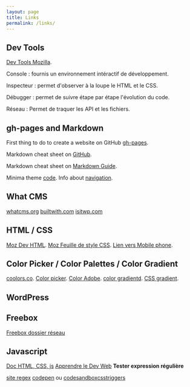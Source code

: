 ```yaml
---
layout: page
title: Links
permalink: /links/
---
```


## Dev Tools

[Dev Tools Mozilla](https://developer.mozilla.org/fr/docs/Learn/Common_questions/Tools_and_setup/What_are_browser_developer_tools). 

Console : fournis un environnement intéractif de développement.

Inspecteur : permet d'observer à la loupe le  HTML et le CSS.

Débugger : permet de suivre étape par étape l'évolution du code.

Réseau : Permet de traquer les API et les fichiers.

## gh-pages and Markdown

First thing to do to create a website on GitHub [gh-pages](https://pages.github.com).

Markdown cheat sheet on [GitHub](https://github.com/adam-p/markdown-here/wiki/Markdown-Cheatsheet).

Markdown cheat sheet on [Markdown Guide](https://www.markdownguide.org/cheat-sheet/).

Minima theme [code](https://github.com/jekyll/minima/blob/master/about.md). Info about [navigation](https://talk.jekyllrb.com/t/extending-minima-theme/7964).

## What CMS

[whatcms.org](https://whatcms.org/)
[builtwith.com](https://builtwith.com/)
[isitwp.com](https://www.isitwp.com/)

## HTML / CSS

[Moz Dev HTML](https://developer.mozilla.org/fr/docs/Web/HTML).
[Moz Feuille de style CSS](https://developer.mozilla.org/fr/docs/Web/HTML).
[Lien vers Mobile phone](https://developer.mozilla.org/fr/docs/Web/HTML/Element/a#cr%C3%A9er_un_lien_avec_les_num%C3%A9ros_de_t%C3%A9l%C3%A9phone).

## Color Picker / Color Palettes / Color Gradient

[coolors.co](https://coolors.co/). [Color picker](https://www.w3schools.com/colors/colors_picker.asp). [Color Adobe](https://color.adobe.com/fr/trends). [color gradientd](https://uigradients.com/#Quepal). [CSS gradient](https://cssgradient.io/).

## WordPress

## Freebox

[Freebox dossier réseau](https://alexbacher.fr/unixlinux/acces-disque-freebox-ubuntu/)

## Javascript

[Doc HTML, CSS, js](https://developer.mozilla.org/en-US/) [Apprendre le Dev Web](https://developer.mozilla.org/fr/docs/Learn)
__Tester expression régulière__

[site regex](https://regex101.com/)
[codepen](https://codepen.io/) ou [codesandbox](https://codesandbox.io/)[csstriggers](https://csstriggers.com/) 